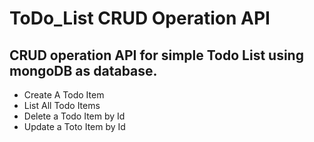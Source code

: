 # ToDo_List CRUD Operation API
<h2>CRUD operation API for simple Todo List using mongoDB as database.</h2>
<ul>
  <li>Create A Todo Item</li>
  <li>List All Todo Items</li>
  <li>Delete a Todo Item by Id</li>
  <li>Update a Toto Item by Id</li>
</ul>
